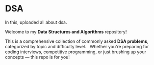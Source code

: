 # DSA 
In this, uploaded all about dsa. 
 
Welcome to my **Data Structures and Algorithms** repository!  

This is a comprehensive collection of commonly asked **DSA problems**, categorized by topic and difficulty level.  
Whether you're preparing for coding interviews, competitive programming, or just brushing up your concepts — this repo is for you!
 
 
 
